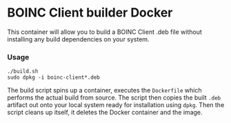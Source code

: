 # BOINC Client builder Docker
This container will allow you to build a BOINC Client .deb file without installing any build dependencies on your system.

### Usage
```
./build.sh
sudo dpkg -i boinc-client*.deb
```
The build script spins up a container, executes the `Dockerfile` which performs the actual build from source. The script then copies the built `.deb` artifact out onto your local system ready for installation using `dpkg`.
Then the script cleans up itself, it deletes the Docker container and the image.
